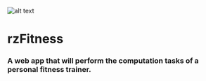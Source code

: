 ![alt text](https://rickyrodriguez.name/image/rzRepeat2.png "Logo Title Text 1")
# **rzFitness**
### A web app that will perform the computation tasks of a personal fitness trainer. 
